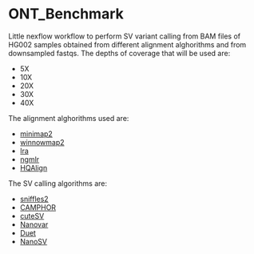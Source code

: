 # ONT_Benchmark

Little nexflow workflow to perform SV variant calling from BAM files of HG002 samples obtained from different alignment alghorithms and from downsampled fastqs.
The depths of coverage that will be used are:
* 5X
* 10X
* 20X
* 30X
* 40X

The alignment alghorithms used are:
* [minimap2](https://github.com/lh3/minimap2)
* [winnowmap2](https://github.com/marbl/Winnowmap)
* [lra](https://github.com/ChaissonLab/LRA)
* [ngmlr](https://github.com/philres/ngmlr)
* [HQAlign](https://github.com/joshidhaivat/HQAlign)

The SV calling algorithms are:
* [sniffles2](https://github.com/fritzsedlazeck/Sniffles)
* [CAMPHOR](https://github.com/afujimoto/CAMPHOR)
* [cuteSV](https://github.com/tjiangHIT/cuteSV)
* [Nanovar](https://github.com/cytham/nanovar)
* [Duet](https://github.com/yekaizhou/duet)
* [NanoSV](https://github.com/mroosmalen/nanosv)